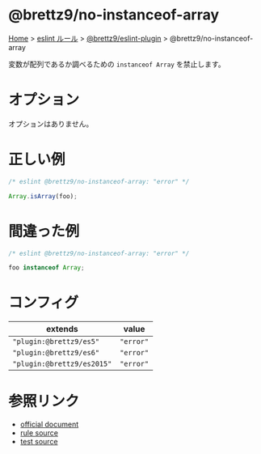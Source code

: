 # @brettz9/no-instanceof-array

[Home](../../index.md) >
[eslint ルール](../index.md) >
[@brettz9/eslint-plugin](../@brettz9.md) >
@brettz9/no-instanceof-array

変数が配列であるか調べるための `instanceof Array` を禁止します。

# オプション

オプションはありません。

# 正しい例

```javascript
/* eslint @brettz9/no-instanceof-array: "error" */

Array.isArray(foo);
```

# 間違った例

```javascript
/* eslint @brettz9/no-instanceof-array: "error" */

foo instanceof Array;
```

# コンフィグ

| extends                    | value     |
| -------------------------- | --------- |
| `"plugin:@brettz9/es5"`    | `"error"` |
| `"plugin:@brettz9/es6"`    | `"error"` |
| `"plugin:@brettz9/es2015"` | `"error"` |

# 参照リンク

- [official document](https://github.com/brettz9/eslint-plugin/blob/main/docs/rules/no-instanceof-array.md)
- [rule source](https://github.com/brettz9/eslint-plugin/blob/main/lib/rules/no-instanceof-array.js)
- [test source](https://github.com/brettz9/eslint-plugin/blob/main/tests/lib/rules/no-instanceof-array.js)
